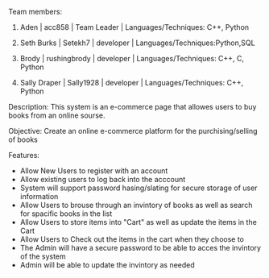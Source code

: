 Team members:

  1. Aden | acc858 | Team Leader | Languages/Techniques: C++, Python
  
  2. Seth Burks | Setekh7 | developer | Languages/Techniques:Python,SQL
  
  3. Brody | rushingbrody | developer | Languages/Techniques: C++, C, Python
  
  4. Sally Draper | Sally1928 | developer | Languages/Techniques: C++, Python


Description: This system is an e-commerce page that allowes users to buy books from an online sourse.

Objective: Create an online e-commerce platform for the purchising/selling of books

Features:
 - Allow New Users to register with an account
 - Allow existing users to log back into the acccount
 - System will support password hasing/slating for secure storage of user information
 - Allow Users to brouse through an invintory of books as well as search for spacific books in the list
 - Allow Users to store items into "Cart" as well as update the items in the Cart
 - Allow Users to Check out the items in the cart when they choose to
 - The Admin will have a secure password to be able to acces the invintory of the system
 - Admin will be able to update the invintory as needed
 
